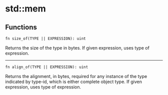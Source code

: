 # std::mem
## Functions
```
fn size_of(TYPE || EXPRESSION): uint
```
Returns the size of the type in bytes. If given expression, uses type of expression.

---

```
fn align_of(TYPE || EXPRESSION): uint
```
Returns the alignment, in bytes, required for any instance of the type indicated by type-id, which is either complete object type. If given expression, uses type of expression. 
